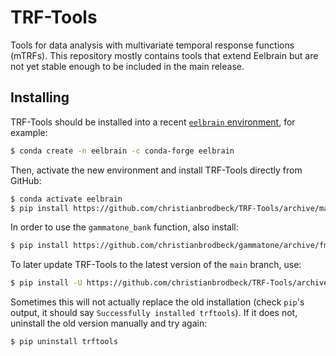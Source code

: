 # TRF-Tools
Tools for data analysis with multivariate temporal response functions (mTRFs). This repository mostly contains tools that extend Eelbrain but are not yet stable enough to be included in the main release.

## Installing

TRF-Tools should be installed into a recent [`eelbrain` environment](https://eelbrain.readthedocs.io/en/stable/installing.html), for example:

```Bash
$ conda create -n eelbrain -c conda-forge eelbrain
```

Then, activate the new environment and install TRF-Tools directly from GitHub:

```Bash
$ conda activate eelbrain
$ pip install https://github.com/christianbrodbeck/TRF-Tools/archive/main.zip
```

In order to use the `gammatone_bank` function, also install:

```bash
$ pip install https://github.com/christianbrodbeck/gammatone/archive/fmax.zip
```

To later update TRF-Tools to the latest version of the `main` branch, use:

```bash
$ pip install -U https://github.com/christianbrodbeck/TRF-Tools/archive/main.zip --no-cache-dir
```

Sometimes this will not actually replace the old installation (check `pip`'s output, it should say `Successfully installed trftools`). If it does not, uninstall the old version manually and try again:

```bash
$ pip uninstall trftools
```
